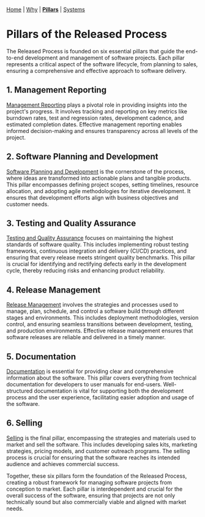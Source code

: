 [Home](README.md) | [Why](why.md) | **[Pillars](pillars.md)** | [Systems](systems.md) 

# Pillars of the Released Process

The Released Process is founded on six essential pillars that guide the end-to-end development and management of software projects. Each pillar represents a critical aspect of the software lifecycle, from planning to sales, ensuring a comprehensive and effective approach to software delivery.

## 1. Management Reporting
[Management Reporting](management-reporting.md) plays a pivotal role in providing insights into the project's progress. It involves tracking and reporting on key metrics like burndown rates, test and regression rates, development cadence, and estimated completion dates. Effective management reporting enables informed decision-making and ensures transparency across all levels of the project.

## 2. Software Planning and Development
[Software Planning and Development](software-planning.md) is the cornerstone of the process, where ideas are transformed into actionable plans and tangible products. This pillar encompasses defining project scopes, setting timelines, resource allocation, and adopting agile methodologies for iterative development. It ensures that development efforts align with business objectives and customer needs.

## 3. Testing and Quality Assurance
[Testing and Quality Assurance](testing-qa.md) focuses on maintaining the highest standards of software quality. This includes implementing robust testing frameworks, continuous integration and delivery (CI/CD) practices, and ensuring that every release meets stringent quality benchmarks. This pillar is crucial for identifying and rectifying defects early in the development cycle, thereby reducing risks and enhancing product reliability.

## 4. Release Management
[Release Management](release-management.md) involves the strategies and processes used to manage, plan, schedule, and control a software build through different stages and environments. This includes deployment methodologies, version control, and ensuring seamless transitions between development, testing, and production environments. Effective release management ensures that software releases are reliable and delivered in a timely manner.

## 5. Documentation
[Documentation](documentation.md) is essential for providing clear and comprehensive information about the software. This pillar covers everything from technical documentation for developers to user manuals for end-users. Well-structured documentation is vital for supporting both the development process and the user experience, facilitating easier adoption and usage of the software.

## 6. Selling
[Selling](sales-kit.md) is the final pillar, encompassing the strategies and materials used to market and sell the software. This includes developing sales kits, marketing strategies, pricing models, and customer outreach programs. The selling process is crucial for ensuring that the software reaches its intended audience and achieves commercial success.

Together, these six pillars form the foundation of the Released Process, creating a robust framework for managing software projects from conception to market. Each pillar is interdependent and crucial for the overall success of the software, ensuring that projects are not only technically sound but also commercially viable and aligned with market needs.
